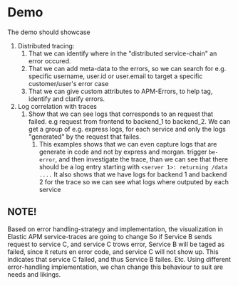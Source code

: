# Demo

The demo should showcase
1. Distributed tracing:
   1. That we can identify where in the "distributed service-chain" an error occured.
   2. That we can add meta-data to the errors, so we can search for e.g. specific username, user.id or user.email to target a specific customer/user's error case
   3. That we can give custom attributes to APM-Errors, to help tag, identify and clarify errors.
2. Log correlation with traces
   1. Show that we can see logs that corresponds to an request that failed. e.g request from frontend to backend_1 to backend_2. We can get a group of e.g. express logs, for each service and only the logs "generated" by the request that failes.
      1. This examples shows that we can even capture logs that are generate in code and not by express and morgan. trigger `be-error`, and then investigate the trace, than we can see that there should be a log entry starting with `<server 1>: returning /data ....` It also shows that we have logs for backend 1 and backend 2 for the trace so we can see what logs where outputed by each service




## NOTE!
Based on error handling-strategy and implementation,
the visualization in Elastic APM service-traces are going to change
So if Service B sends request to service C, and service C trows error,
Service B will be taged as failed, since it returs en error code, and service C will not show up. This indicates that service C failed, and thus Service B failes. Etc.
Using different error-handling implementation, we chan change this behaviour to suit are needs and likings.

